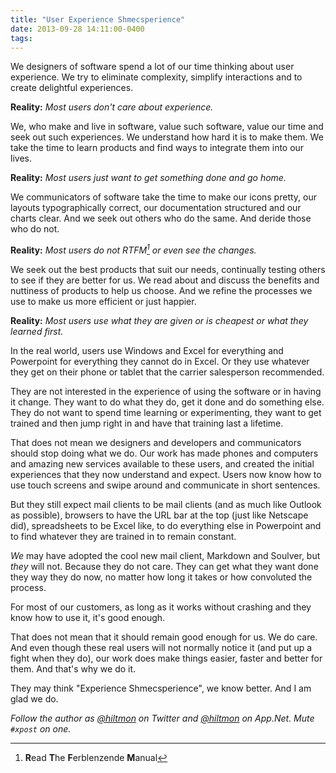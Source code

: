 ```yaml
---
title: "User Experience Shmecsperience"
date: 2013-09-28 14:11:00-0400
tags: 
---
```


We designers of software spend a lot of our time thinking about user experience. We try to eliminate complexity, simplify interactions and to create delightful experiences.

**Reality:** *Most users don't care about experience.*

We, who make and live in software, value such software, value our time and seek out such experiences. We understand how hard it is to make them. We take the time to learn products and find ways to integrate them into our lives.

**Reality:** *Most users just want to get something done and go home.*

We communicators of software take the time to make our icons pretty, our layouts typographically correct, our documentation structured and our charts clear. And we seek out others who do the same. And deride those who do not.

**Reality:** *Most users do not RTFM[^1] or even see the changes.*

We seek out the best products that suit our needs, continually testing others to see if they are better for us. We read about and discuss the benefits and nuttiness of products to help us choose. And we refine the processes we use to make us more efficient or just happier.

**Reality:** *Most users use what they are given or is cheapest or what they learned first.*

In the real world, users use Windows and Excel for everything and Powerpoint for everything they cannot do in Excel. Or they use whatever they get on their phone or tablet that the carrier salesperson recommended.

They are not interested in the experience of using the software or in having it change. They want to do what they do, get it done and do something else. They do not want to spend time learning or experimenting, they want to get trained and then jump right in and have that training last a lifetime.

That does not mean we designers and developers and communicators should stop doing what we do. Our work has made phones and computers and amazing new services available to these users, and created the initial experiences that they now understand and expect. Users now know how to use touch screens and swipe around and communicate in short sentences.

But they still expect mail clients to be mail clients (and as much like Outlook as possible), browsers to have the URL bar at the top (just like Netscape did), spreadsheets to be Excel like, to do everything else in Powerpoint and to find whatever they are trained in to remain constant.

*We* may have adopted the cool new mail client, Markdown and Soulver, but *they* will not. Because they do not care. They can get what they want done they way they do now, no matter how long it takes or how convoluted the process.

For most of our customers, as long as it works without crashing and they know how to use it, it's good enough.

That does not mean that it should remain good enough for us. We do care. And even though these real users will not normally notice it (and put up a fight when they do), our work does make things easier, faster and better for them. And that's why we do it.

They may think "Experience Shmecsperience", we know better. And I am glad we do.

*Follow the author as [@hiltmon](https://twitter.com/hiltmon) on Twitter and [@hiltmon](http://alpha.app.net/hiltmon) on App.Net. Mute `#xpost` on one.*

[^1]: **R**ead **T**he **F**erblenzende **M**anual
